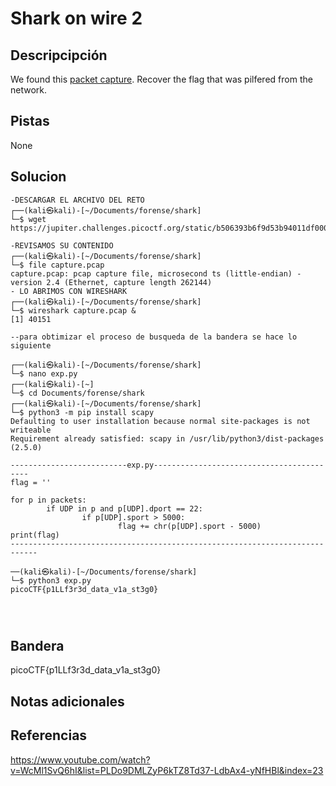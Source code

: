 # Shark on wire 2
## Descripcipción
We found this [packet capture](https://jupiter.challenges.picoctf.org/static/b506393b6f9d53b94011df000c534759/capture.pcap). Recover the flag that was pilfered from the network.
## Pistas
None
## Solucion
```
-DESCARGAR EL ARCHIVO DEL RETO
┌──(kali㉿kali)-[~/Documents/forense/shark]
└─$ wget https://jupiter.challenges.picoctf.org/static/b506393b6f9d53b94011df000c534759/capture.pcap

-REVISAMOS SU CONTENIDO
┌──(kali㉿kali)-[~/Documents/forense/shark]
└─$ file capture.pcap                                       
capture.pcap: pcap capture file, microsecond ts (little-endian) - version 2.4 (Ethernet, capture length 262144)
- LO ABRIMOS CON WIRESHARK
┌──(kali㉿kali)-[~/Documents/forense/shark]
└─$ wireshark capture.pcap &
[1] 40151

--para obtimizar el proceso de busqueda de la bandera se hace lo siguiente 

┌──(kali㉿kali)-[~/Documents/forense/shark]
└─$ nano exp.py  
┌──(kali㉿kali)-[~]
└─$ cd Documents/forense/shark
┌──(kali㉿kali)-[~/Documents/forense/shark]
└─$ python3 -m pip install scapy
Defaulting to user installation because normal site-packages is not writeable
Requirement already satisfied: scapy in /usr/lib/python3/dist-packages (2.5.0)

--------------------------exp.py------------------------------------------
flag = ''

for p in packets:
        if UDP in p and p[UDP].dport == 22:
                if p[UDP].sport > 5000:
                        flag += chr(p[UDP].sport - 5000)
print(flag)
----------------------------------------------------------------------------

──(kali㉿kali)-[~/Documents/forense/shark]
└─$ python3 exp.py
picoCTF{p1LLf3r3d_data_v1a_st3g0}




```
## Bandera
picoCTF{p1LLf3r3d_data_v1a_st3g0}
## Notas adicionales
## Referencias
https://www.youtube.com/watch?v=WcMl1SvQ6hI&list=PLDo9DMLZyP6kTZ8Td37-LdbAx4-yNfHBl&index=23
